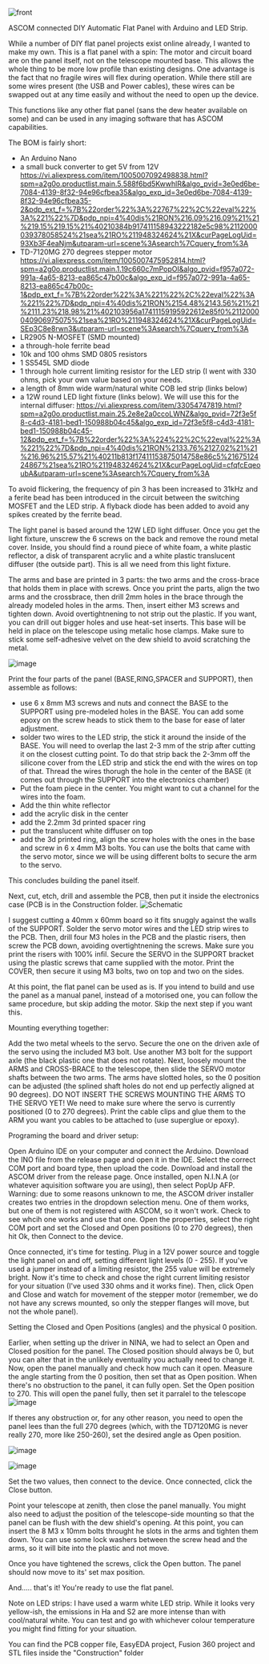 ![front](https://github.com/user-attachments/assets/61d67608-b8cb-4ab6-ad03-d83aa7dcdf60)



ASCOM connected DIY Automatic Flat Panel with Arduino and LED Strip.

While a number of DIY flat panel projects exist online already, I wanted to make my own.
This is a flat panel with a spin: The motor and circuit board are on the panel itself, not on the telescope mounted base.
This allows the whole thing to be more low profile than existing designs. One advantage is the fact that no fragile wires will flex during operation. While there still are some wires present (the USB and Power cables), these wires can be swapped out at any time easily and without the need to open up the device.

This functions like any other flat panel (sans the dew heater available on some) and can be used in any imaging software that has ASCOM capabilities.


The BOM is fairly short: 
  - An Arduino Nano
  - a small buck converter to get 5V from 12V https://vi.aliexpress.com/item/1005007092498838.html?spm=a2g0o.productlist.main.5.588f6bd5KwwhlR&algo_pvid=3e0ed6be-7084-4139-8f32-94e96cfbea35&algo_exp_id=3e0ed6be-7084-4139-8f32-94e96cfbea35-2&pdp_ext_f=%7B%22order%22%3A%22767%22%2C%22eval%22%3A%221%22%7D&pdp_npi=4%40dis%21RON%216.09%216.09%21%21%219.15%219.15%21%40210384b917411158943222182e5c98%2112000039378058524%21sea%21RO%211948324624%21X&curPageLogUid=93Xb3F4eaNjm&utparam-url=scene%3Asearch%7Cquery_from%3A
  - TD-7120MG 270 degrees stepper motor https://vi.aliexpress.com/item/1005007475952814.html?spm=a2g0o.productlist.main.1.19c660c7mPopOI&algo_pvid=f957a072-991a-4a65-8213-ea865c47b00c&algo_exp_id=f957a072-991a-4a65-8213-ea865c47b00c-1&pdp_ext_f=%7B%22order%22%3A%221%22%2C%22eval%22%3A%221%22%7D&pdp_npi=4%40dis%21RON%2154.48%2143.56%21%21%2111.23%218.98%21%402103956a17411159195922612e85f0%2112000040906975075%21sea%21RO%211948324624%21X&curPageLogUid=SEp3C8e8rwn3&utparam-url=scene%3Asearch%7Cquery_from%3A
  - LR2905 N-MOSFET (SMD mounted)
  - a through-hole ferrite bead
  - 10k and 100 ohms SMD 0805 resistors
  - 1 SS545L SMD diode 
  - 1 through hole current limiting resistor for the LED strip (I went with 330 ohms, pick your own value based on your needs.
  - a length of 8mm wide warm/natural white COB led strip (links below)
  - a 12W round LED light fixture (links below). We will use this for the internal diffuser: https://vi.aliexpress.com/item/33054747819.html?spm=a2g0o.productlist.main.25.2e8e2a0ccoLWNZ&algo_pvid=72f3e5f8-c4d3-4181-bed1-150988b04c45&algo_exp_id=72f3e5f8-c4d3-4181-bed1-150988b04c45-12&pdp_ext_f=%7B%22order%22%3A%224%22%2C%22eval%22%3A%221%22%7D&pdp_npi=4%40dis%21RON%2133.76%2127.02%21%21%216.96%215.57%21%40211b813f17411153875014758e86c5%2167512424867%21sea%21RO%211948324624%21X&curPageLogUid=cfqfcEqeoubA&utparam-url=scene%3Asearch%7Cquery_from%3A

  To avoid flickering, the frequency of pin 3 has been increased to 31kHz and a ferite bead has been introduced in the circuit between the switching MOSFET and the LED strip. A flyback diode has been added to avoid any spikes created by the ferrite bead.


  The light panel is based around the 12W LED light diffuser. Once you get the light fixture, unscrew the 6 screws on the back and remove the round metal cover. Inside, you should find a round piece of white foam, a white plastic reflector, a disk of transparent acrylic and a white plastic translucent diffuser (the outside part). This is all we need from this light fixture.

  

The arms and base are printed in 3 parts: the two arms and the cross-brace that holds them in place with screws. Once you print the parts, align the two arms and the crossbrace, then drill 2mm holes in the brace through the already modeled holes in the arms. Then, insert either M3 screws and tighten down. Avoid overtightnening to not strip out the plastic. If you want, you can drill out bigger holes and use heat-set inserts. This base will be held in place on the telescope using metalic hose clamps. Make sure to stick some self-adhesive velvet on the dew shield to avoid scratching the metal. 


![image](https://github.com/user-attachments/assets/8c22c011-faad-4d7d-acfe-cd579086f3c3)



Print the four parts of the panel (BASE,RING,SPACER and SUPPORT), then assemble as follows:

- use 6 x 8mm M3 screws and nuts and connect the BASE to the SUPPORT using pre-modeled holes in the BASE. You can add some epoxy on the screw heads to stick them to the base for ease of later adjustment.
- solder two wires to the LED strip, the stick it around the inside of the BASE. You will need to overlap the last 2-3 mm of the strip after cutting it on the closest cutting point. To do that strip back the 2-3mm off the silicone cover from the LED strip and stick the end with the wires on top of that. Thread the wires thorugh the hole in the center of the BASE (it comes out through the SUPPORT into the electronics chamber)
- Put the foam piece in the center. You might want to cut a channel for the wires into the foam.
- Add the thin white reflector
- add the acrylic disk in the center
- add the 2.2mm 3d printed spacer ring
- put the translucent white diffuser on top
- add the 3d printed ring, align the screw holes with the ones in the base and screw in 6 x 4mm M3 bolts. You can use the bolts that came with the servo motor, since we will be using different bolts to secure the arm to the servo.

This concludes building the panel itself.


Next, cut, etch, drill and assemble the PCB, then put it inside the electronics case (PCB is in the Construction folder.
![Schematic](https://github.com/user-attachments/assets/b4beb28e-5662-41a8-ae67-3254c906eca2)

I suggest cutting a 40mm x 60mm board so it fits snuggly against the walls of the SUPPORT. Solder the servo motor wires and the LED strip wires to the PCB. 
Then, drill four M3 holes in the PCB and the plastic risers, then screw the PCB down, avoiding overtightnening the screws. Make sure you print the risers with 100% infil.
Secure the SERVO in the SUPPORT bracket using the plastic screws that came supplied with the motor. 
Print the COVER, then secure it using M3 bolts, two on top and two on the sides.

At this point, the flat panel can be used as is. If you intend to build and use the panel as a manual panel, instead of a motorised one, you can follow the same procedure, but skip adding the motor. Skip the next step if you want this.



Mounting everything together:

Add the two metal wheels to the servo. Secure the one on the driven axle of the servo using the included M3 bolt. Use another M3 bolt for the support axle (the black plastic one that does not rotate). 
Next, loosely mount the ARMS and CROSS-BRACE to the telescope, then slide the SERVO motor shafts between the two arms. The arms have slotted holes, so the 0 position can be adjusted (the splined shaft holes do not end up perfectly aligned at 90 degrees).
DO NOT INSERT THE SCREWS MOUNTING THE ARMS TO THE SERVO YET! We need to make sure where the servo is currently positioned (0 to 270 degrees).
Print the cable clips and glue them to the ARM you want you cables to be attached to (use superglue or epoxy). 


Programing the board and driver setup:

Open Arduino IDE on your computer and connect the Arduino. Download the INO file from the release page and open it in the IDE. Select the correct COM port and board type, then upload the code. 
Download and install the ASCOM driver from the release page. 
Once installed, open N.I.N.A (or whatever aquisition software you are using), then select PopUp AFP. Warning: due to some reasons unknown to me, the ASCOM driver installer creates two entries in the dropdown selection menu. One of them works, but one of them is not registered with ASCOM, so it won't work. Check to see whcih one works and use that one. Open the properties, select the right COM port and set the Closed and Open positions (0 to 270 degrees), then hit Ok, then Connect to the device. 

Once connected, it's time for testing. Plug in a 12V power source and toggle the light panel on and off, setting different light levels (0 - 255). 
If you've used a jumper instead of a limiting resistor, the 255 value will be extremely bright. Now it's time to check and chose the right current limiting resistor for your situation (I've used 330 ohms and it works fine).
Then, click Open and Close and watch for movement of the stepper motor (remember, we do not have any screws mounted, so only the stepper flanges will move, but not the whole panel). 

Setting the Closed and Open Positions (angles) and the physical 0 position.

Earlier, when setting up the driver in NINA, we had to select an Open and Closed position for the panel. The Closed position should always be 0, but you can alter that in the unlikely eventuality you actually need to change it. 
Now, open the panel manually and check how much can it open. Measure the angle starting from the 0 position, then set that as Open position.
When there's no obstruction to the panel, it can fully open. Set the Open position to 270. This will open the panel fully, then set it parralel to the telescope
![image](https://github.com/user-attachments/assets/182fdfe3-1eff-4d75-9b9f-a09fd87e9433)

If theres any obstruction or, for any other reason, you need to open the panel lees than the full 270 degrees (which, with the TD7120MG is never really 270, more like 250-260), set the desired angle as Open position.

![image](https://github.com/user-attachments/assets/fc809829-f3bd-4a35-a91a-78e5acb836a1)




![image](https://github.com/user-attachments/assets/11eaeb8e-90e3-411f-a937-706cd0912002)

Set the two values, then connect to the device. Once connected, click the Close button.

Point your telescope at zenith, then close the panel manually. You might also need to adjust the position of the telescope-side mounting so that the panel can be flush with the dew shield's opening. 
At this point, you can insert the 8  M3 x 10mm bolts throught he slots in the arms and tighten them down. You can use some lock washers between the screw head and the arms, so it will bite into the plastic and not move. 

Once you have tightened the screws, click the Open button. The panel should now move to its' set max position. 

And..... that's it! You're ready to use the flat panel. 

Note on LED strips: 
I have used a warm white LED strip. While it looks very yellow-ish, the emissions in Ha and S2 are more intense than with cool/natural white. You can test and go with whichever colour temperature you might find fitting for your situation.

You can find the PCB copper file, EasyEDA project, Fusion 360 project and STL files inside the "Construction" folder





